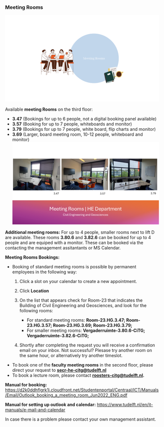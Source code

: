 ### Meeting Rooms

![General ](../../../figures/meeting-rooms-graphic.png)

Available **meeting Rooms** on the third floor: 
- **3.47** (Bookings for up to 6 people, not a digital booking panel available)
- **3.57** (Booking for up to 7 people, whiteboards and monitor)
- **3.79** (Bookings for up to 7 people, white board, flip charts and monitor)
- **3.69** (Larger, board meeting room, 10-12 people, whiteboard and monitor)
 ![General ](../../../figures/meeting-rooms-overview.png)
 
**Additional meeting rooms:** 
For up to 4 people, smaller rooms next to lift D are available.
These rooms **3.80.6** and **3.82.6** can be booked for up to 4 people and are equiped with a monitor. These can be booked via the contacting the management assitantants or MS Calendar.


**Meeting Rooms Bookings:**
- Booking of standard meeting rooms is possible by permanent employees in the following way:
   1. Click a slot on your calendar to create a new appointment.
   2. Click **Location**
   3. On the list that appears check for Room-23 that indicates the Building of Civil Engineering and Geosciences, and look for the following rooms:

      - For standard meeting rooms: **Room-23.HG.3.47; Room-23.HG.3.57; Room-23.HG.3.69; Room-23.HG.3.79;**
      - For smaller meeting rooms: **Vergaderruimte-3.80.6-CiTG; Vergaderruimte-3.82.6-CiTG;**
      
   5. Shortly after completing the request you will receive a confirmation email on your inbox. Not successful? Plesase try another room on the same hour, or alternatively try another timeslot.
- To book one of the **faculty meeting rooms** in the second floor, please direct your request to **secr-he-citg@tudelft.nl**
- To book a lecture room, please contact **roosters-citg@tudelft.nl.**


**Manual for booking:** https://d2k0ddhflgrk1i.cloudfront.net/Studentenportal/Centraal/ICT/Manuals/Email/Outlook_booking_a_meeting_room_Jun2022_ENG.pdf

**Manual for setting up outlook and calendar:** https://www.tudelft.nl/en/it-manuals/e-mail-and-calendar

In case there is a problem please contact your own management assistant.


